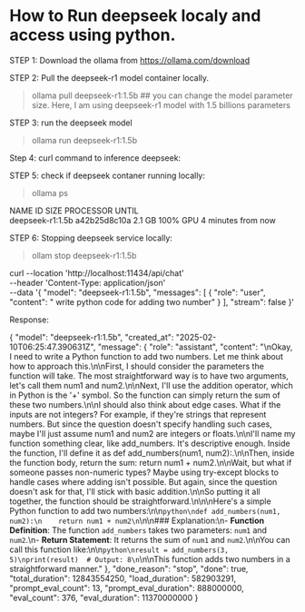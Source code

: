 # How to Run deepseek localy and access using python.

STEP 1:
Download the ollama from https://ollama.com/download

STEP 2: Pull the deepseek-r1 model container locally.

> ollama pull deepseek-r1:1.5b  ## you can change the model parameter size. Here, I am using deepseek-r1 model with 1.5 billions parameters

STEP 3:  run the deepseek model 

> ollama run deepseek-r1:1.5b

Step 4: curl command to inference deepseek:

STEP 5: check if deepseek contaner  running locally:

> ollama ps

NAME                ID              SIZE      PROCESSOR    UNTIL              
deepseek-r1:1.5b    a42b25d8c10a    2.1 GB    100% GPU     4 minutes from now 


STEP 6:  Stopping deepseek service locally:
> ollam stop deepseek-r1:1.5b


curl --location 'http://localhost:11434/api/chat' \
--header 'Content-Type: application/json' \
--data '{
    "model": "deepseek-r1:1.5b",
    "messages": [
        {
            "role": "user",
            "content": " write python code for adding two number"
        }
    ],
    "stream": false
}'


Response:

{
    "model": "deepseek-r1:1.5b",
    "created_at": "2025-02-10T06:25:47.390631Z",
    "message": {
        "role": "assistant",
        "content": "<think>\nOkay, I need to write a Python function to add two numbers. Let me think about how to approach this.\n\nFirst, I should consider the parameters the function will take. The most straightforward way is to have two arguments, let's call them num1 and num2.\n\nNext, I'll use the addition operator, which in Python is the '+' symbol. So the function can simply return the sum of these two numbers.\n\nI should also think about edge cases. What if the inputs are not integers? For example, if they're strings that represent numbers. But since the question doesn't specify handling such cases, maybe I'll just assume num1 and num2 are integers or floats.\n\nI'll name my function something clear, like add_numbers. It's descriptive enough. Inside the function, I'll define it as def add_numbers(num1, num2):.\n\nThen, inside the function body, return the sum: return num1 + num2.\n\nWait, but what if someone passes non-numeric types? Maybe using try-except blocks to handle cases where adding isn't possible. But again, since the question doesn't ask for that, I'll stick with basic addition.\n\nSo putting it all together, the function should be straightforward.\n</think>\n\nHere's a simple Python function to add two numbers:\n\n```python\ndef add_numbers(num1, num2):\n    return num1 + num2\n```\n\n### Explanation:\n- **Function Definition**: The function `add_numbers` takes two parameters: `num1` and `num2`.\n- **Return Statement**: It returns the sum of `num1` and `num2`.\n\nYou can call this function like:\n\n```python\nresult = add_numbers(3, 5)\nprint(result)  # Output: 8\n```\n\nThis function adds two numbers in a straightforward manner."
    },
    "done_reason": "stop",
    "done": true,
    "total_duration": 12843554250,
    "load_duration": 582903291,
    "prompt_eval_count": 13,
    "prompt_eval_duration": 888000000,
    "eval_count": 376,
    "eval_duration": 11370000000
}



